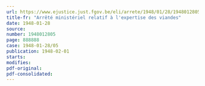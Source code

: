 ```yaml
---
url: https://www.ejustice.just.fgov.be/eli/arrete/1948/01/28/1948012805/justel
title-fr: "Arrêté ministériel relatif à l'expertise des viandes"
date: 1948-01-28
source:
number: 1948012805
page: 888888
case: 1948-01-28/05
publication: 1948-02-01
starts:
modifies:
pdf-original:
pdf-consolidated:
---
```


